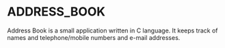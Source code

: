 # ADDRESS_BOOK
Address Book is a small application written in C language. It keeps track of names and telephone/mobile numbers and e-mail addresses.
